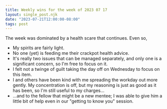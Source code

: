```yaml
---
title: Weekly wins for the week of 2023 07 17
layout: single_post.njk
date: "2023-07-21T12:00:00-08:00"
tags: post
---
```

The week was dominated by a health scare that continues. Even so,
- My spirits are fairly light.
- No one (yet) is feeding me their crackpot health advice.
- It's really two issues that can be managed separately, and only one is a significant concern, so I'm free to focus on it.
- I felt not a twinge of guilt taking the day off on Wednesday to focus on this item.
- I and others have been kind with me spreading the workday out more gently. My concentration is off, but my reasoning is just as good as it has been, so I'm still useful to my charges…
- …and to the fellow that might be a new mentee; I was able to give him a little bit of help even in our "getting to know you" session.

